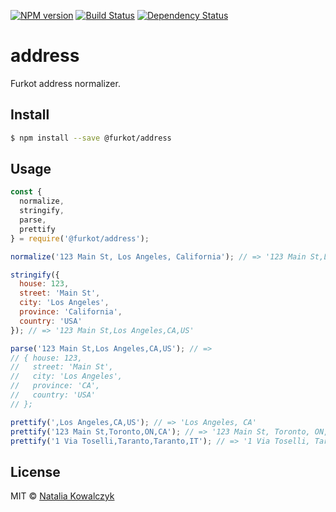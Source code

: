 [![NPM version][npm-image]][npm-url]
[![Build Status][build-image]][build-url]
[![Dependency Status][deps-image]][deps-url]

# address

Furkot address normalizer.

## Install

```sh
$ npm install --save @furkot/address
```

## Usage

```js
const {
  normalize,
  stringify,
  parse,
  prettify
} = require('@furkot/address');

normalize('123 Main St, Los Angeles, California'); // => '123 Main St,Los Angeles,CA,US'

stringify({
  house: 123,
  street: 'Main St',
  city: 'Los Angeles',
  province: 'California',
  country: 'USA'
}); // => '123 Main St,Los Angeles,CA,US'

parse('123 Main St,Los Angeles,CA,US'); // =>
// { house: 123,
//   street: 'Main St',
//   city: 'Los Angeles',
//   province: 'CA',
//   country: 'USA'
// }; 

prettify(',Los Angeles,CA,US'); // => 'Los Angeles, CA'
prettify('123 Main St,Toronto,ON,CA'); // => '123 Main St, Toronto, ON, Canada'
prettify('1 Via Toselli,Taranto,Taranto,IT'); // => '1 Via Toselli, Taranto, Italy
```

## License

MIT © [Natalia Kowalczyk](https://melitele.me)

[npm-image]: https://img.shields.io/npm/v/@furkot/address.svg
[npm-url]: https://npmjs.org/package/@furkot/address

[build-url]: https://github.com/furkot/address/actions/workflows/check.yaml
[build-image]: https://img.shields.io/github/workflow/status/furkot/address/check

[deps-image]: https://img.shields.io/librariesio/release/npm/@furkot/address
[deps-url]: https://libraries.io/npm/@furkot%2Faddress
